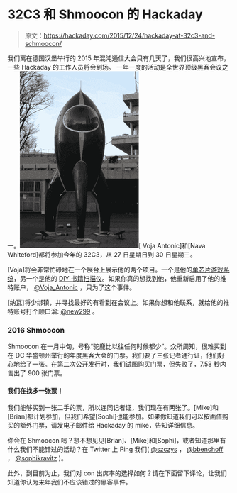 # 32C3 和 Shmoocon 的 Hackaday

> 原文：<https://hackaday.com/2015/12/24/hackaday-at-32c3-and-schmoocon/>

我们离在德国汉堡举行的 2015 年混沌通信大会只有几天了，我们很高兴地宣布，一些 Hackaday 的工作人员将会到场。
一年一度的活动是全世界顶级黑客会议之一。![CCC-fairydust](img/fe41847207a271a2be194568dcbcc71b.png)[ Voja Antonic]和[Nava Whiteford]都将参加今年的 32C3，从 27 日星期日到 30 日星期三。

[Voja]将会非常忙碌地在一个展台上展示他的两个项目。一个是他的[单芯片游戏系统](https://hackaday.io/project/5574-single-chip-game-console)，另一个是他的 [DIY 书籍扫描仪](https://hackaday.io/project/5604-diy-book-scanner)。如果你真的想找到他，他重新启用了他的推特账户， [@Voja_Antonic](http://twitter.com/Voja_Antonic) ，只为了这个事件。

[纳瓦]将少绑镇，并寻找最好的有看到在会议上。如果你想和他联系，就给他的推特账号打个顺口溜: [@new299](http://twitter.com/new299) 。

### 2016 Shmoocon

Shmoocon 在一月中旬，号称“驼鹿比以往任何时候都少”。众所周知，很难买到在 DC 华盛顿州举行的年度黑客大会的门票。我们要了三张记者通行证，他们好心地给了一张。在第二次公开发行时，我们试图购买门票，但失败了，7.58 秒内售出了 900 张门票。

#### 我们在找多一张票！

我们能够买到一张二手的票，所以连同记者证，我们现在有两张了。[Mike]和[Brian]都计划参加，但我们希望[Sophi]也能参加。如果你知道我们可以按面值购买的额外门票，请发电子邮件给 Hackaday 的 mike，告知详细信息。

你会在 Shmoocon 吗？想不想见见[Brian]、[Mike]和[Sophi]，或者知道那里有什么我们不能错过的活动？在 Twitter 上 Ping 我们( [@szczys](https://twitter.com/szczys) ， [@bbenchoff](https://twitter.com/bbenchoff) ， [@sophikravitz](https://twitter.com/sophikravitz) )。

此外，到目前为止，我们对 con 出席率的选择如何？请在下面留下评论，让我们知道你认为来年我们不应该错过的黑客事件。